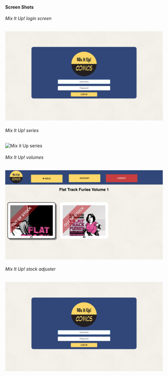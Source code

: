 #### Screen Shots

###### Mix It Up! login screen
![Mix it Up Login Screen](/docs/wireframes/screenshots/login.png)

###### Mix It Up! series
![Mix it Up series](/docs/wireframes/screenshots/series.png)

###### Mix It Up! volumes
![Mix it Up Out of Stock Volumes](/docs/wireframes/screenshots/outofstock.png)

###### Mix It Up! stock adjuster
![Mix it Up Stock Adjuster](/docs/wireframes/screenshots/login.png)
